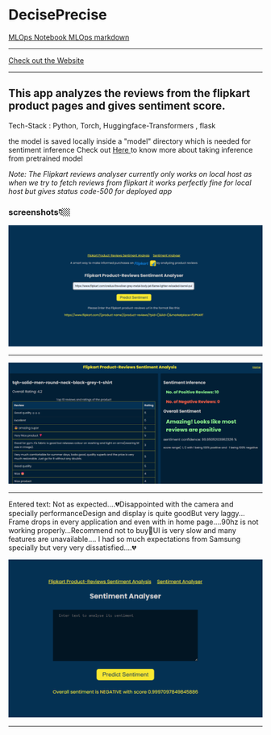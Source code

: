 # DecisePrecise

<a href="https://github.com/ishaq88/flipkart-product-reviews-sentiment-analysis/blob/main/MLOps-sentiment-model/MLops%20orchestration.ipynb"> MLOps Notebook </a>
<a href="https://github.com/ishaq88/flipkart-product-reviews-sentiment-analysis/blob/main/MLOps-sentiment-model/mlops.md">MLOps markdown </a>
****
<a href="http://65.0.138.126:5050/"> Check out the Website  </a>
****

## This app analyzes the reviews from the flipkart product pages and gives sentiment score.

Tech-Stack : Python, Torch, Huggingface-Transformers , flask

the model is saved locally inside a "model" directory which is needed for sentiment inference Check out <a href="https://huggingface.co/cardiffnlp/twitter-roberta-base-sentiment-latest"> Here </a> to know more about taking inference from pretrained model

*Note: The Flipkart reviews analyser currently only works on local host as when we try to fetch reviews from flipkart it works perfectly fine for local host but gives status code-500 for deployed app*

### screenshots👇🏼

<img src="static/demo1.jpeg" alt="Home Page">

****

<img src="static/demo2.jpeg" alt="Output Page">

****

Entered text: Not as expected....💔Disappointed with the camera and specially performanceDesign and display is quite goodBut very laggy... Frame drops in every application and even with in home page....90hz is not working properly...Recommend not to buy📵UI is very slow and many features are unavailable.... I had so much expectations from Samsung specially but very very dissatisfied....💔

<img src="static/demo3.jpeg" alt="Sentiment Page">

****
